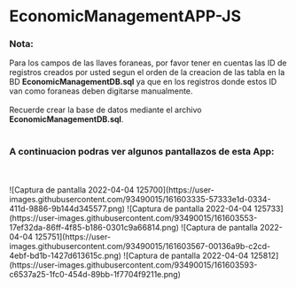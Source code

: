 # EconomicManagementAPP-JS

<h3>Nota:</h3>Para los campos de las llaves foraneas, por favor tener en cuentas las ID de registros creados por usted segun el orden de la creacion de las tabla en la BD <Strong>EconomicManagementDB.sql</Strong> ya que en los registros donde estos ID van como foraneas deben digitarse manualmente.
</br></br>
Recuerde crear la base de datos mediante el archivo <Strong>EconomicManagementDB.sql</Strong>.
</br></br>
<h3>A continuacion podras ver algunos pantallazos de esta App:</h3>
</br></br>
![Captura de pantalla 2022-04-04 125700](https://user-images.githubusercontent.com/93490015/161603335-57333e1d-0334-411d-9886-9b144d345577.png)
![Captura de pantalla 2022-04-04 125733](https://user-images.githubusercontent.com/93490015/161603553-17ef32da-86ff-4f85-b186-0301c9a66814.png)
![Captura de pantalla 2022-04-04 125751](https://user-images.githubusercontent.com/93490015/161603567-00136a9b-c2cd-4ebf-bd1b-1427d613615c.png)
![Captura de pantalla 2022-04-04 125812](https://user-images.githubusercontent.com/93490015/161603593-c6537a25-1fc0-454d-89bb-1f7704f9211e.png)
